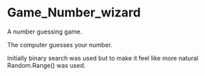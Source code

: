 # Game_Number_wizard
A number guessing game.

The computer guesses your number.

Initially binary search was used but to make it feel like more natural Random.Range() was used.
